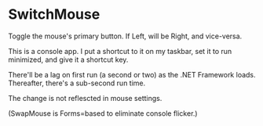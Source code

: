 # SwitchMouse
Toggle the mouse's primary button. If Left, will be Right, and vice-versa.

This is a console app. I put a shortcut to it on my taskbar, set it to run minimized, and give it a shortcut key.

There'll be a lag on first run (a second or two) as the .NET Framework loads. Thereafter, there's a sub-second run time. 

The change is not reflescted in mouse settings.

(SwapMouse is Forms=based to eliminate console flicker.)